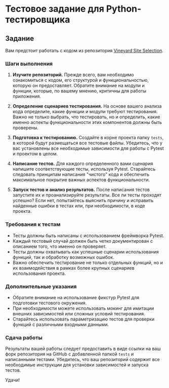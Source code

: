 # Тестовое задание для Python-тестировщика

## Задание
Вам предстоит работать с кодом из репозитория [Vineyard Site Selection](https://github.com/spencermartel/vineyardcomparison).

### Шаги выполнения

1. **Изучите репозиторий.** Прежде всего, вам необходимо ознакомиться с кодом, его структурой и функциональностью, которую он предоставляет. Обратите внимание на модули и функции, которые, по вашему мнению, критичны для работы приложения.

2. **Определение сценариев тестирования.** На основе вашего анализа кода определите, какие функции и модули требуют тестирования. Важно не только выбрать, что тестировать, но и определить, какие именно аспекты функциональности этих компонентов должны быть проверены.

3. **Подготовка к тестированию.** Создайте в корне проекта папку `tests`, в которой будут размещаться все тестовые файлы. Убедитесь, что у вас установлены все необходимые зависимости для работы с Pytest и проектом в целом.

4. **Написание тестов.** Для каждого определенного вами сценария напишите соответствующие тесты, используя Pytest. Старайтесь следовать принципам написания "чистого" кода и обеспечить максимальное покрытие важных аспектов функциональности.

5. **Запуск тестов и анализ результатов.** После написания тестов запустите их и проанализируйте результаты. Все ли тесты проходят успешно? Если нет, попытайтесь выяснить причину и исправить найденные ошибки в тестах или, при необходимости, в коде проекта.

### Требования к тестам

- Тесты должны быть написаны с использованием фреймворка Pytest.
- Каждый тестовый случай должен быть четко документирован с описанием того, что именно он проверяет.
- Тесты должны охватывать как успешные сценарии использования функций, так и обработку возможных ошибок.
- Важно обеспечить тестирование не только отдельных функций, но и их взаимодействия в рамках более крупных сценариев использования проекта.

### Дополнительные указания

- Обратите внимание на использование фикстур Pytest для подготовки тестового окружения.
- При необходимости можете использовать мокинг для имитации внешних зависимостей или сложных условий тестирования.
- Старайтесь использовать параметризацию тестов для проверки функций с различными входными данными.

### Сдача работы

Результаты вашей работы следует предоставить в виде ссылки на ваш форк репозитория на GitHub с добавленной папкой `tests` и написанными тестами. Убедитесь, что ваш репозиторий содержит все необходимые инструкции для установки зависимостей и запуска тестов.

Удачи!

